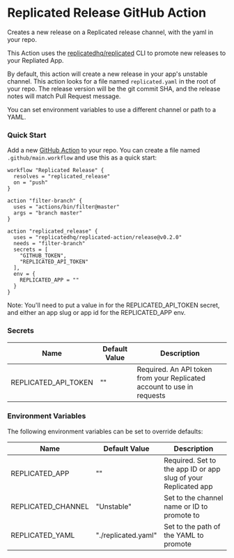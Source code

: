 # Replicated Release GitHub Action

Creates a new release on a Replicated release channel, with the yaml in your repo.

This Action uses the [replicatedhq/replicated](https://github.com/replicatedhq/replicated) CLI to promote new releases to your Repliated App.

By default, this action will create a new release in your app's unstable channel. This action looks for a file named `replicated.yaml` in the root of your repo. The release version will be the git commit SHA, and the release notes will match Pull Request message.

You can set environment variables to use a different channel or path to a YAML.

### Quick Start

Add a new [GitHub Action](https://github.com/features/actions) to your repo. You can create a file named `.github/main.workflow` and use this as a quick start:

```hcl
workflow "Replicated Release" {
  resolves = "replicated_release"
  on = "push"
}

action "filter-branch" {
  uses = "actions/bin/filter@master"
  args = "branch master"
}

action "replicated_release" {
  uses = "replicatedhq/replicated-action/release@v0.2.0"
  needs = "filter-branch"
  secrets = [
    "GITHUB_TOKEN",
    "REPLICATED_API_TOKEN"
  ],
  env = {
    REPLICATED_APP = ""
  }
}
```

Note: You'll need to put a value in for the REPLICATED_API_TOKEN secret, and either an app slug or app id for the REPLICATED_APP env.

### Secrets
| Name | Default Value | Description |
|------|---------------|-------------|
| REPLICATED_API_TOKEN | "" | Required. An API token from your Replicated account to use in requests   |


### Environment Variables

The following environment variables can be set to override defaults:

| Name | Default Value | Description |
|------|---------------|-------------|
| REPLICATED_APP | "" | Required. Set to the app ID or app slug of your Replicated app |
| REPLICATED_CHANNEL | "Unstable" | Set to the channel name or ID to promote to |
| REPLICATED_YAML | "./replicated.yaml" | Set to the path of the YAML to promote |

